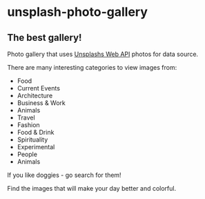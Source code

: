 # unsplash-photo-gallery

## The best gallery!

Photo gallery that uses [Unsplashs Web API](https://unsplash.com/) photos for data source.

There are many interesting categories to view images from:

* Food
* Current Events
* Architecture
* Business & Work
* Animals
* Travel
* Fashion
* Food & Drink
* Spirituality
* Experimental
* People
* Animals

If you like doggies - go search for them!

Find the images that will make your day better and colorful.


